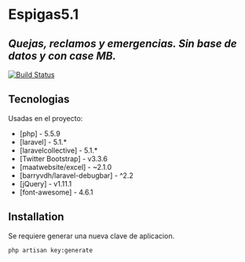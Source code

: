 # Espigas5.1
## _Quejas, reclamos y emergencias. Sin base de datos y con case MB._

[![Build Status](https://travis-ci.org/joemccann/dillinger.svg?branch=master)](https://travis-ci.org/joemccann/dillinger)

## Tecnologias

Usadas en el proyecto:

- [php] - 5.5.9
- [laravel] - 5.1.*
- [laravelcollective] - 5.1.*
- [Twitter Bootstrap] - v3.3.6
- [maatwebsite/excel] - ~2.1.0
- [barryvdh/laravel-debugbar] - ^2.2
- [jQuery] - v1.11.1
- [font-awesome] - 4.6.1

## Installation

Se requiere generar una nueva clave de aplicacion.

```sh
php artisan key:generate
```
